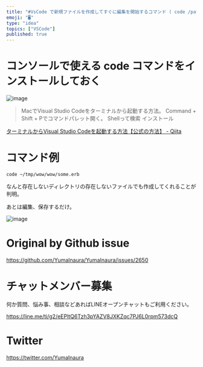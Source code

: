 ```yaml
---
title: "#VsCode で新規ファイルを作成してすぐに編集を開始するコマンド ( code /path/to/file.txt )"
emoji: "🖥"
type: "idea"
topics: ["VSCode"]
published: true
---
```


# コンソールで使える code コマンドをインストールしておく

![image](https://user-images.githubusercontent.com/13635059/68059375-a4227780-fd3f-11e9-87e0-9b5b09bfec07.png)

>MacでVisual Studio Codeをターミナルから起動する方法。
>Command + Shift + Pでコマンドパレット開く。
>Shellって検索
>インストール

[ターミナルからVisual Studio Codeを起動する方法【公式の方法】 - Qiita](https://qiita.com/naru0504/items/c2ed8869ffbf7682cf5c)

# コマンド例

`code ~/tmp/wow/wow/some.erb`

なんと存在しないディレクトリの存在しないファイルでも作成してくれることが判明。

あとは編集、保存するだけ。

![image](https://user-images.githubusercontent.com/13635059/68059323-6faebb80-fd3f-11e9-82a2-1937bd7f966a.png)


# Original by Github issue

https://github.com/YumaInaura/YumaInaura/issues/2650








<!-- Update From Qiita API -->

# チャットメンバー募集


何か質問、悩み事、相談などあればLINEオープンチャットもご利用ください。

https://line.me/ti/g2/eEPltQ6Tzh3pYAZV8JXKZqc7PJ6L0rpm573dcQ





# Twitter


https://twitter.com/YumaInaura


<!-- Update From Qiita API -->


